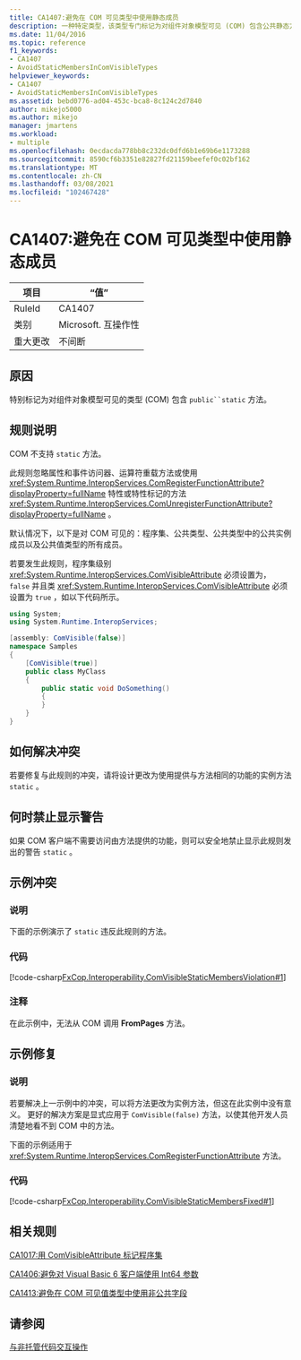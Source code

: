 ```yaml
---
title: CA1407:避免在 COM 可见类型中使用静态成员
description: 一种特定类型，该类型专门标记为对组件对象模型可见 (COM) 包含公共静态方法。
ms.date: 11/04/2016
ms.topic: reference
f1_keywords:
- CA1407
- AvoidStaticMembersInComVisibleTypes
helpviewer_keywords:
- CA1407
- AvoidStaticMembersInComVisibleTypes
ms.assetid: bebd0776-ad04-453c-bca8-8c124c2d7840
author: mikejo5000
ms.author: mikejo
manager: jmartens
ms.workload:
- multiple
ms.openlocfilehash: 0ecdacda778bb8c232dc0dfd6b1e69b6e1173288
ms.sourcegitcommit: 8590cf6b3351e82827fd21159beefef0c02bf162
ms.translationtype: MT
ms.contentlocale: zh-CN
ms.lasthandoff: 03/08/2021
ms.locfileid: "102467428"
---
```

# <a name="ca1407-avoid-static-members-in-com-visible-types"></a>CA1407:避免在 COM 可见类型中使用静态成员

|项目|“值”|
|-|-|
|RuleId|CA1407|
|类别|Microsoft. 互操作性|
|重大更改|不间断|

## <a name="cause"></a>原因
特别标记为对组件对象模型可见的类型 (COM) 包含 `public``static` 方法。

## <a name="rule-description"></a>规则说明
COM 不支持 `static` 方法。

此规则忽略属性和事件访问器、运算符重载方法或使用 <xref:System.Runtime.InteropServices.ComRegisterFunctionAttribute?displayProperty=fullName> 特性或特性标记的方法 <xref:System.Runtime.InteropServices.ComUnregisterFunctionAttribute?displayProperty=fullName> 。

默认情况下，以下是对 COM 可见的：程序集、公共类型、公共类型中的公共实例成员以及公共值类型的所有成员。

若要发生此规则，程序集级别 <xref:System.Runtime.InteropServices.ComVisibleAttribute> 必须设置为， `false` 并且类 <xref:System.Runtime.InteropServices.ComVisibleAttribute> 必须设置为 `true` ，如以下代码所示。

```csharp
using System;
using System.Runtime.InteropServices;

[assembly: ComVisible(false)]
namespace Samples
{
    [ComVisible(true)]
    public class MyClass
    {
        public static void DoSomething()
        {
        }
    }
}
```

## <a name="how-to-fix-violations"></a>如何解决冲突
若要修复与此规则的冲突，请将设计更改为使用提供与方法相同的功能的实例方法 `static` 。

## <a name="when-to-suppress-warnings"></a>何时禁止显示警告
如果 COM 客户端不需要访问由方法提供的功能，则可以安全地禁止显示此规则发出的警告 `static` 。

## <a name="example-violation"></a>示例冲突

### <a name="description"></a>说明
下面的示例演示了 `static` 违反此规则的方法。

### <a name="code"></a>代码
[!code-csharp[FxCop.Interoperability.ComVisibleStaticMembersViolation#1](../code-quality/codesnippet/CSharp/ca1407-avoid-static-members-in-com-visible-types_1.cs)]

### <a name="comments"></a>注释
在此示例中，无法从 COM 调用 **FromPages** 方法。

## <a name="example-fix"></a>示例修复

### <a name="description"></a>说明
若要解决上一示例中的冲突，可以将方法更改为实例方法，但这在此实例中没有意义。 更好的解决方案是显式应用于 `ComVisible(false)` 方法，以使其他开发人员清楚地看不到 COM 中的方法。

下面的示例适用于 <xref:System.Runtime.InteropServices.ComRegisterFunctionAttribute> 方法。

### <a name="code"></a>代码
[!code-csharp[FxCop.Interoperability.ComVisibleStaticMembersFixed#1](../code-quality/codesnippet/CSharp/ca1407-avoid-static-members-in-com-visible-types_2.cs)]

## <a name="related-rules"></a>相关规则
[CA1017:用 ComVisibleAttribute 标记程序集](/dotnet/fundamentals/code-analysis/quality-rules/ca1017)

[CA1406:避免对 Visual Basic 6 客户端使用 Int64 参数](../code-quality/ca1406.md)

[CA1413:避免在 COM 可见值类型中使用非公共字段](../code-quality/ca1413.md)

## <a name="see-also"></a>请参阅
[与非托管代码交互操作](/dotnet/framework/interop/index)
